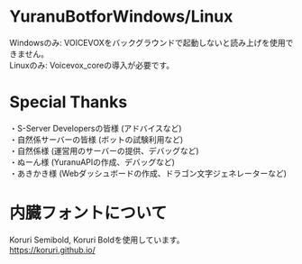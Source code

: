 # YuranuBotforWindows/Linux
Windowsのみ: VOICEVOXをバックグラウンドで起動しないと読み上げを使用できません。<br>
Linuxのみ: Voicevox_coreの導入が必要です。

# Special Thanks
・S-Server Developersの皆様 (アドバイスなど)<br>
・自然係サーバーの皆様 (ボットの試験利用など)<br>
・自然係様 (運営用のサーバーの提供、デバッグなど)<br>
・ぬーん様 (YuranuAPIの作成、デバッグなど)<br>
・あきかき様 (Webダッシュボードの作成、ドラゴン文字ジェネレーターなど)<br>

# 内臓フォントについて
Koruri Semibold, Koruri Boldを使用しています。<br>
https://koruri.github.io/
